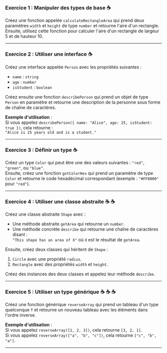 
### **Exercice 1 : Manipuler des types de base** ☕
Créez une fonction appelée `calculateRectangleArea` qui prend deux paramètres `width` et `height` de type `number` et retourne l'aire d'un rectangle.  
Ensuite, utilisez cette fonction pour calculer l'aire d'un rectangle de largeur 5 et de hauteur 10.

---

### **Exercice 2 : Utiliser une interface** ☕
Créez une interface appelée `Person` avec les propriétés suivantes :  
- `name` : `string`  
- `age` : `number`  
- `isStudent` : `boolean`

Créez ensuite une fonction `describePerson` qui prend un objet de type `Person` en paramètre et retourne une description de la personne sous forme de chaîne de caractères.

**Exemple d'utilisation** :  
Si vous appelez `describePerson({ name: "Alice", age: 25, isStudent: true })`, cela retourne :  
`"Alice is 25 years old and is a student."`

---

### **Exercice 3 : Définir un type** ☕
Créez un type `Color` qui peut être une des valeurs suivantes : `"red"`, `"green"`, ou `"blue"`.  
Ensuite, créez une fonction `getColorHex` qui prend un paramètre de type `Color` et retourne le code hexadécimal correspondant (exemple : `"#FF0000"` pour `"red"`).

---

### **Exercice 4 : Utiliser une classe abstraite** ☕ ☕
Créez une classe abstraite `Shape` avec :  
- Une méthode abstraite `getArea` qui retourne un `number`.  
- Une méthode concrète `describe` qui retourne une chaîne de caractères disant :  
  `"This shape has an area of X"` où `X` est le résultat de `getArea`.

Ensuite, créez deux classes qui héritent de `Shape` :  
1. `Circle` avec une propriété `radius`.  
2. `Rectangle` avec des propriétés `width` et `height`.

Créez des instances des deux classes et appelez leur méthode `describe`.

---

### **Exercice 5 : Utiliser un type générique** ☕ ☕ ☕
Créez une fonction générique `reverseArray` qui prend un tableau d'un type quelconque `T` et retourne un nouveau tableau avec les éléments dans l'ordre inverse.

**Exemple d'utilisation** :  
Si vous appelez `reverseArray([1, 2, 3])`, cela retourne `[3, 2, 1]`.  
Si vous appelez `reverseArray(["a", "b", "c"])`, cela retourne `["c", "b", "a"]`.

---
